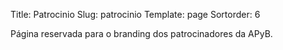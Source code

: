 Title: Patrocinio
Slug: patrocinio
Template: page
Sortorder: 6

Página reservada para o branding dos patrocinadores da APyB.
